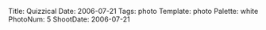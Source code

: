 Title: Quizzical
Date: 2006-07-21
Tags: photo
Template: photo
Palette: white
PhotoNum: 5
ShootDate: 2006-07-21
